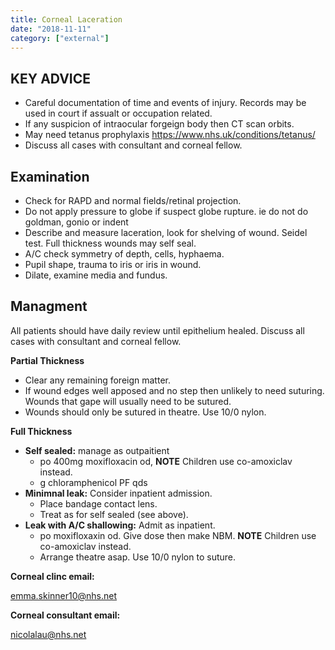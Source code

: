 ```yaml
---
title: Corneal Laceration
date: "2018-11-11"
category: ["external"]
---
```


## KEY ADVICE
* Careful documentation of time and events of injury.  Records may be used in court if assualt or occupation related. 
* If any suspicion of intraocular forgeign body then CT scan orbits. 
* May need tetanus prophylaxis
    https://www.nhs.uk/conditions/tetanus/
* Discuss all cases with consultant and corneal fellow.


## Examination

*    Check for RAPD and normal fields/retinal projection.
*    Do not apply pressure to globe if suspect globe rupture. ie do not do goldman, gonio or indent
*    Describe and measure laceration, look for shelving of wound.  Seidel test. Full thickness wounds may self seal.
*    A/C check symmetry of depth, cells, hyphaema.
*    Pupil shape, trauma to iris or iris in wound.
*    Dilate, examine media and fundus.
## Managment
All patients should have daily review until epithelium healed.
Discuss all cases with consultant and corneal fellow.


**Partial Thickness**

* Clear any remaining foreign matter.
* If wound edges well apposed and no step then unlikely to need suturing.  Wounds that gape will usually need to be sutured.
* Wounds should only be sutured in theatre.  Use 10/0 nylon.


**Full Thickness** 

* **Self sealed:** manage as outpaitient
    * po 400mg moxifloxacin od, **NOTE** Children use co-amoxiclav instead.
    * g chloramphenicol PF qds 
* **Minimnal leak:** Consider inpatient admission.
    * Place bandage contact lens.  
    * Treat as for self sealed (see above).
* **Leak with A/C shallowing:** Admit as inpatient.
    * po moxifloxaxin od.  Give dose then make NBM. **NOTE** Children use co-amoxiclav instead.
    * Arrange theatre asap.  Use 10/0 nylon to suture. 




**Corneal clinc email:**

emma.skinner10@nhs.net

**Corneal consultant email:**

nicolalau@nhs.net

